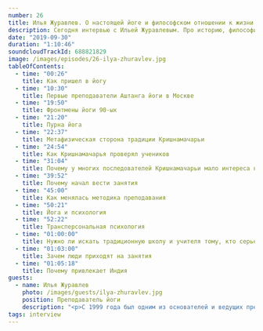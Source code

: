 ```yaml
---
number: 26
title: Илья Журавлев. О настоящей йоге и философском отношении к жизни
description: Сегодня интервью с Ильей Журавлевым. Про историю, философию и жизнь.
date: "2019-09-30"
duration: "1:10:46"
soundcloudTrackId: 688821829
image: /images/episodes/26-ilya-zhuravlev.jpg
tableOfContents:
  - time: "00:26"
    title: Как пришел в йогу
  - time: "10:30"
    title: Первые преподаватели Аштанга йоги в Москве
  - time: "19:50"
    title: Фронтмены йоги 90-ых
  - time: "21:20"
    title: Пурна йога
  - time: "22:37"
    title: Метафизическая сторона традиции Кришнамачарьи
  - time: "24:54"
    title: Как Кришнамачарья проверял учеников
  - time: "31:04"
    title: Почему у многих последователей Кришнамачарьи мало интереса к духовной стороне йоги
  - time: "39:52"
    title: Почему начал вести занятия
  - time: "45:00"
    title: Как менялась методика преподавания
  - time: "50:21"
    title: Йога и психология
  - time: "52:22"
    title: Трансперсональная психология
  - time: "01:00:00"
    title: Нужно ли искать традиционную школу и учителя тому, кто серьезно интересуется йогой
  - time: "01:03:00"
    title: Зачем люди приходят на занятия
  - time: "01:05:18"
    title: Почему привлекает Индия
guests:
  - name: Илья Журавлев
    photo: /images/guests/ilya-zhuravlev.jpg
    position: Преподаватель йоги
    description: "<p>С 1999 года был одним из основателей и ведущих преподавателей московского Аштанга Йога Центра, с 2003 преподавал на курсе для учителей московского АЙЦ.</p><p>В 2003-2010 г.г. являлся заместителем главного редактора московского журнала «Йога» — первого регулярного печатного журнала о йоге в России.</p><p>В 2011 совместно с Михаилом Барановым основал центр Йога108 и курс для преподавателей йоги по одноименной методике.</p><p>В 2010 совместно с Максимом Ясочкой основал онлайн-журнал Wild Yogi (главный редактор).</p><p>В 2011 вместе с М. Барановым организовал международный фестиваль Йога-Радуга. Успешно проведено уже 14 фестивалей в Турции, Индии, России.</p><p>Официальный сайт Ильи: <a href='http://www.mahadev108.com'>mahadev108.com</a>"
tags: interview
---
```

